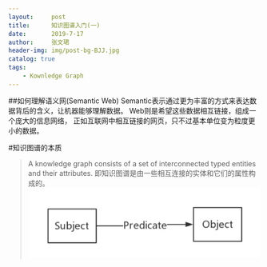 ```yaml
---
layout:     post
title:      知识图谱入门(一)
date:       2019-7-17
author:     张文珺
header-img: img/post-bg-BJJ.jpg
catalog: true
tags:
    - Kownledge Graph
---
```


##如何理解语义网(Semantic Web)
Semantic表示通过更为丰富的方式来表达数据背后的含义，让机器能够理解数据。 Web则是希望这些数据相互链接，组成一个庞大的信息网络，
正如互联网中相互链接的网页，只不过基本单位变为粒度更小的数据。

#知识图谱的本质
>A knowledge graph consists of a set of interconnected typed entities and their attributes.
即知识图谱是由一些相互连接的实体和它们的属性构成的。
![](https://github.com/zhangwenjum1997/zhangwenjum1997.github.io/blob/master/img/rdf.PNG)
